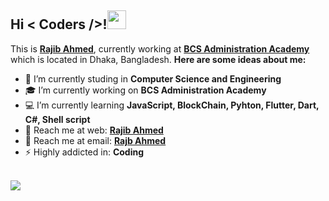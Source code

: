 **<h2> Hi < Coders />!<img src="https://i.imgur.com/lzogB7F.gif" width="30px"></h2>**

This is **[Rajib Ahmed](https://rajibdpi.github.io/)**, currently working at **[BCS Administration Academy](http://bcsadminacademy.gov.bd/)** which is located in Dhaka, Bangladesh.
**Here are some ideas about me:**

- 🏢 I’m currently studing in **Computer Science and Engineering**
- 🎓 I’m currently working on **BCS Administration Academy**
- 💻 I’m currently learning **JavaScript, BlockChain, Pyhton, Flutter, Dart, C#, Shell script**
- 🔗 Reach me at web: **[Rajib Ahmed](https://rajibdpi.github.io/)**
- 📧 Reach me at email: **[Rajb Ahmed](mailto:rajibdpi@gmail.com?subject=[GitHub]%20Source%20Rajib%20Ahmed)**
- ⚡ Highly addicted in: **Coding**

<br>![](https://komarev.com/ghpvc/?username=rajibdpi&color=1ebea5)
